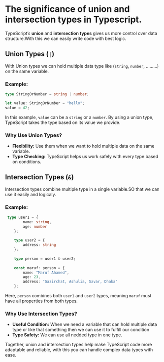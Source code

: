 
# The significance of union and intersection types in Typescript.

TypeScript’s **union** and **intersection types** gives us more control over data structure.With this we can easily write code with best logic.
## Union Types (`|`)

With Union types we can hold multiple data type  like (`string`, `number`, .........) on the same variable.

### Example:

```typescript
type StringOrNumber = string | number;

let value: StringOrNumber = "hello";
value = 42;
```

In this example, `value` can be a `string` or a `number`. By using a union type, TypeScript takes the type based on its value we provide.

### Why Use Union Types?
- **Flexibility:** Use them when we want to hold multiple data on the same variable.
- **Type Checking:** TypeScript helps us work safely with every type based on conditions.


## Intersection Types (`&`)

Intersection types combine multiple type in a single variable.SO that we can use it easily and logicaly.

### Example:

```typescript
 type user1 = {
        name: string,
        age: number
    };
    
    type user2 = {
        address: string
    };
    
    type person = user1 & user2;
    
    const maruf: person = {
        name: "Maruf Ahamed",
        age: 23,
        address: "Gazirchat, Ashulia, Savar, Dhaka"
    };
```

Here, `person` combines both `user1` and `user2` types, meaning `maruf` must have all properties from both types.

### Why Use Intersection Types?
- **Useful Condition:** When we need a variable that can hold multiple data type or like that something then we can use it to fulfill our condition
- **Type Safety:** We can use all nedded type in one type.


Together, union and intersection types help make TypeScript code more adaptable and reliable, with this you can handle complex data types with ease.
